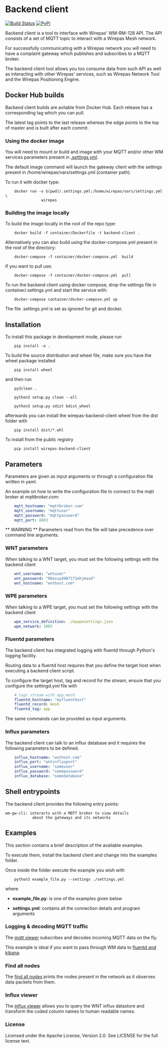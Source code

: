 # Backend client


[![Build Status](https://travis-ci.org/wirepas/backend-client.svg?branch=master)](https://travis-ci.org/wirepas/backend-client) [![PyPi](https://img.shields.io/pypi/v/wirepas-backend-client.svg)](https://pypi.org/project/wirepas-backend-client/)


Backend client is a tool to interface with Wirepas' WM-RM-128 API. The API
consists of a set of MQTT topic to interact with a Wirepas Mesh network.

For successfully communicating with a Wirepas network you will need to
have a complaint gateway which publishes and subscribes to a MQTT broker.


The backend client tool allows you too consume data from such API as well
as interacting with other Wirepas' services, such as Wirepas Network Tool
and the Wirepas Positioning Engine.


## Docker Hub builds


Backend client builds are avilable from Docker Hub. Each release has a
corresponding tag which you can pull.

The latest tag points to the last release whereas the edge points to the
top of master and is built after each commit.


### Using the docker image

You will need to mount or build and image with your MQTT and/or other
WM services parameters present in [*.settings.yml*](#parameters).

The default image command will launch the gateway client with the settings
present in /home/wirepas/vars/settings.yml (container path).

To run it with docker type:

```shell
    docker run -v $(pwd)/.settings.yml:/home/wirepas/vars/settings.yml \
                wirepas
```

### Building the image locally


To build the image locally in the root of the repo type:
```shell
    docker build -f container/Dockerfile -t backend-client .
```
Alternatively you can also build using the docker-compose.yml present in
the root of the directory:

```shell
    docker-compose -f container/docker-compose.yml  build
```
If you want to pull use:


```shell
    docker-compose -f container/docker-compose.yml  pull
```
To run the backend client using docker compose, drop the settings file in
container/.settings.yml and start the service with:

```shell
    docker-compose container/docker-compose.yml up
```
The file .settings.yml is set as ignored for git and docker.



## Installation


To install this package in development mode, please run

```shell
    pip install -e .
```
To build the source distribution and wheel file, make sure you have the
wheel package installed

```shell
    pip install wheel
```
and then run

```shell
    py3clean .

    python3 setup.py clean --all

    python3 setup.py sdist bdist_wheel
```
afterwards you can install the wirepas-backend-client wheel from the dist
folder with

```shell
    pip install dist/*.whl
```

To install from the public registry

```shell
    pip install wirepas-backend-client
```

## Parameters


Parameters are given as input arguments or through a configuration file
written in yaml.

An example on how to write the configuration file to connect to the
mqtt broker at *mqttbroker.com*:

```yaml
    mqtt_hostname: "mqttbroker.com"
    mqtt_username: "mqttuser"
    mqtt_password: "mqttpassword"
    mqtt_port: 8883

```

** WARNING **
    Parameters read from the file will take precedence over command line
    arguments.


### WNT parameters

When talking to a WNT target, you must set the following settings with
the backend client



```yaml
    wnt_username: "wntuser"
    wnt_password: "98asuyd907171ehjmasd"
    wnt_hostname: "wnthost.com"
```


### WPE parameters

When talking to a WPE target, you must set the following settings with
the backend client
```yaml
    wpe_service_definition: ./mywpesettings.json
    wpe_network: 1092
```


### Fluentd parameters

The backend client has integrated logging with fluentd through Python's
logging facility.

Routing data to a fluentd host requires that you define the target host
when executing a backend client script.

To configure the target host, tag and record for the stream, ensure that
you configure the settingd.yml file with

```yaml
    # tags stream with app.mesh
    fluentd_hostname: "myfluenthost"
    fluentd_record: mesh
    fluentd_tag: app
```
The same commands can be provided as input arguments.


### Influx parameters

The backend client can talk to an influx database and it requires the
following parameters to be defined.

```yaml
    influx_hostname: "wnthost.com"
    influx_port: "wntinfluxport"
    influx_username: "someuser"
    influx_password: "somepassword"
    influx_database: "somedatabase"
```


## Shell entrypoints

The backend client provides the following entry points:


    wm-gw-cli: interacts with a MQTT broker to view details
                about the gateways and its networks



## Examples

This section contains a brief description of the available examples.

To  execute them, install the backend client and change into the examples
folder.

Once inside the folder execute the example you wish with

```shell
    python3 example_file.py --settings ./settings.yml
```

where

- **example_file.py**: is one of the examples given below

- **settings.yml**: contains all the connection details and program arguments


### Logging & decoding MQTT traffic

The [mqtt viewer](./examples/mqtt_viewer.py) subscribes
and decodes incoming MQTT data on the fly.

This example is ideal if you want to pass through WM data to [fluentd and kibana](https://github.com/wirepas/evk).


### Find all nodes

The [find all nodes](./examples/find_all_nodes.py) prints the nodes
present in the network as it observes data packets from them.


### Influx viewer

The [influx viewer](./examples/influx_viewer.py) allows you to query the
WNT influx datastore and transform the coded column names to human readable
names.


### License

Licensed under the Apache License, Version 2.0. See LICENSE for the full license text.


